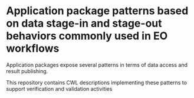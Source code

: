# Application package patterns based on data stage-in and stage-out behaviors commonly used in EO workflows

Application packages expose several patterns in terms of data access and result publishing.

This repository contains CWL descriptions implementing these patterns to support verification and validation activities

